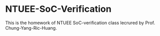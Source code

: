 # NTUEE-SoC-Verification

This is the homework of NTUEE SoC-verification class lecrured by Prof. Chung-Yang-Ric-Huang.

